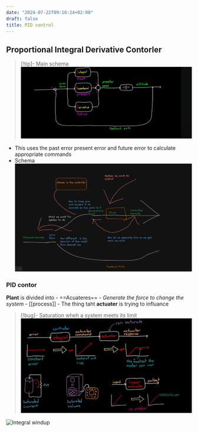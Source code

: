 ```yaml
---
date: "2024-07-22T09:10:24+02:00"
draft: false
title: PID control
---
```


## Proportional Integral Derivative Contorler

> \[!tip\]- Main schema
> ![Pasted_image_20231004151914.png](/static/Pasted_image_20231004151914.png)

-   This uses the past error present error and future error to calculate
    appropriate commands
-   Schema
    ![Pasted_image_20231004144626.png](/static/Pasted_image_20231004144626.png)

### PID contor

**Plant** is divided into - ==Acuateres== - *Generate the force to
change the system* - \[\[process\]\] - The thing taht **actuater** is
trying to influance

> \[!bug\]- Saturation wheh a system meets its limit
> ![SatrurationModel_visual.png](/static/SatrurationModel_visual.png)

![Integral windup](/Integral_windup)
